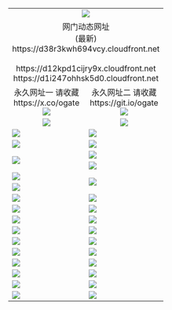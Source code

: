 ﻿<table>
  <tr></tr>
  <tr><td colspan=2 align=center><img src="https://d38r3kwh694vcy.cloudfront.net/Up/oGate.jpg" /></td></tr>
  <tr><td colspan=2 align=center>网门动态网址<br/>(最新)
<br>https://d38r3kwh694vcy.cloudfront.net
<br/>
<br>https://d12kpd1cijry9x.cloudfront.net
<br>https://d1i247ohhsk5d0.cloudfront.net
    </td>
  </tr>
  <tr>
    <td align=center>永久网址一 请收藏<br/>https://x.co/ogate<br><a href="https://d38r3kwh694vcy.cloudfront.net/Up/0WMGDL1.png"><img src="https://d38r3kwh694vcy.cloudfront.net/Up/0WMGD1.png" /></a></td>
    <td align=center>永久网址二 请收藏<br/>https://git.io/ogate<br><a href="https://d38r3kwh694vcy.cloudfront.net/Up/0WMGDL2.png"><img src="https://d38r3kwh694vcy.cloudfront.net/Up/0WMGD2.png" /></a></td>
  </tr>
  <tr>
    <td align=center><a href="https://d38r3kwh694vcy.cloudfront.net/?from=github"><img src="https://d38r3kwh694vcy.cloudfront.net/Up/0WMPG.jpg" /></a></td>
    <td align=center><a href="https://d38r3kwh694vcy.cloudfront.net/ogUP.aspx?name=0oGate.apk&from=github"><img src="https://d38r3kwh694vcy.cloudfront.net/Up/0WMAZ.jpg" /></a></td>
  </tr>
  <tr>
    <td><a href="https://d38r3kwh694vcy.cloudfront.net/oNote.aspx?id=oGate&from=github" target="_blank"><img src="https://d38r3kwh694vcy.cloudfront.net/Up/0WCYY.jpg" /></a></td>
    <td><a href="https://d38r3kwh694vcy.cloudfront.net/oNote.aspx?id=oNote&from=github" target="_blank"><img src="https://d38r3kwh694vcy.cloudfront.net/Up/0WZTT.jpg" /></a></td>
  </tr>
  <tr>
    <td><a href="https://d38r3kwh694vcy.cloudfront.net/ogDY.aspx?from=github" target="_blank"><img src="https://d38r3kwh694vcy.cloudfront.net/Up/DY.jpg"/></a></td>
    <td><a href="https://d38r3kwh694vcy.cloudfront.net/ogST.aspx?from=github" target="_blank"><img src="https://d38r3kwh694vcy.cloudfront.net/Up/ST.jpg"/></a></td>
  </tr>
  <tr>
    <td rowspan=2><a href="https://d38r3kwh694vcy.cloudfront.net/ogUP.aspx?name=WJ.mp4&from=github" target="_blank"><img src="https://d38r3kwh694vcy.cloudfront.net/Up/WJ.jpg" /></a></td>
    <td><a href="https://d38r3kwh694vcy.cloudfront.net/ogUP.aspx?name=DKC.mp4&count=17&from=github" target="_blank"><img src="https://d38r3kwh694vcy.cloudfront.net/Up/DKC.jpg" /></a></td> 
  </tr>
  <tr>
    <td><a href="https://d38r3kwh694vcy.cloudfront.net/ogUP.aspx?name=LRWS.mp4&count=6B:16,5A:10,5B:35,4A:14,4B:19,3A:10,3B:26,2A:16,2B:21,1A:23,1B:29&from=github" target="_blank"><img src="https://d38r3kwh694vcy.cloudfront.net/Up/LRWS.jpg" /></a></td>
  </tr>
  <tr>
    <td><a href="https://d38r3kwh694vcy.cloudfront.net/ogUP.aspx?name=JQR.mp4&count=2&from=github" target="_blank"><img src="https://d38r3kwh694vcy.cloudfront.net/Up/JQR.jpg" /></a></td>   
    <td rowspan=2><a href="https://d38r3kwh694vcy.cloudfront.net/ogUP.aspx?name=JP.mp4&count=9&from=github" target="_blank"><img src="https://d38r3kwh694vcy.cloudfront.net/Up/JP.jpg" /></td>
  </tr>
  <tr>
    <td><a href="https://d38r3kwh694vcy.cloudfront.net/ogUP.aspx?name=ZSJ.mp4&count=16&from=github" target="_blank"><img src="https://d38r3kwh694vcy.cloudfront.net/Up/ZSJ.jpg" /></a></td>
  </tr>
  <tr>
    <td><a href="https://d38r3kwh694vcy.cloudfront.net/ogUP.aspx?name=SSZJ.mp4&count=7&current=2&from=github" target="_blank"><img src="https://d38r3kwh694vcy.cloudfront.net/Up/SSZJ.jpg" /></a></td>
    <td><a href="https://d38r3kwh694vcy.cloudfront.net/ogUP.aspx?name=WH.mp4&from=github" target="_blank"><img src="https://d38r3kwh694vcy.cloudfront.net/Up/WH.jpg" /></a></td>
  </tr>
  <tr>
    <td><a href="https://d38r3kwh694vcy.cloudfront.net/ogUP.aspx?name=3XZM.mp4&count=240p:1,480p:1&from=github" target="_blank"><img src="https://d38r3kwh694vcy.cloudfront.net/Up/3XZM.jpg" /></a></td>
    <td><a href="https://d38r3kwh694vcy.cloudfront.net/ogUP.aspx?name=TRHY.mp4&from=github" target="_blank"><img src="https://d38r3kwh694vcy.cloudfront.net/Up/TRHY.jpg" /></a></td>
  </tr>
  <tr>
    <td><a href="https://d38r3kwh694vcy.cloudfront.net/ogUP.aspx?name=4SQQ.mp4&count=06:15&current=06:15&from=github" target="_blank"><img src="https://d38r3kwh694vcy.cloudfront.net/Up/4SQQ0.jpg" /></a></td>
    <td><a href="https://d38r3kwh694vcy.cloudfront.net/ogUP.aspx?name=4SHQ.mp4&count=06:16&current=06:16&from=github" target="_blank"><img src="https://d38r3kwh694vcy.cloudfront.net/Up/4SHQ0.jpg" /></a></td>
  </tr>
  <tr>
    <td><a href="https://d38r3kwh694vcy.cloudfront.net/ogUP.aspx?name=4SZG.mp4&count=06:16&current=06:16&from=github" target="_blank"><img src="https://d38r3kwh694vcy.cloudfront.net/Up/4SZG0.jpg" /></a></td>
    <td><a href="https://d38r3kwh694vcy.cloudfront.net/ogUP.aspx?name=4SDJ.mp4&count=06:26&current=06:25&from=github" target="_blank"><img src="https://d38r3kwh694vcy.cloudfront.net/Up/4SDJ0.jpg" /></a></td>
  </tr>
  <tr>
    <td><a href="https://d38r3kwh694vcy.cloudfront.net/onUP.aspx?name=https://x.co/dtw99&from=github" target="_blank"><img src="https://d38r3kwh694vcy.cloudfront.net/Up/0DTW.jpg"/></a></td>
    <td><a href="https://d38r3kwh694vcy.cloudfront.net/onUP.aspx?name=https://d2ao90bsskjq20.cloudfront.net/acenter/&from=github" target="_blank"><img src="https://d38r3kwh694vcy.cloudfront.net/Up/0TDW.jpg" /></a></td>
  </tr>
  <tr>
    <td><a href="https://d38r3kwh694vcy.cloudfront.net/onUP.aspx?name=https://d23nscda4f4lvy.cloudfront.net/gb/nsc413.htm&from=github" target="_blank"><img src="https://d38r3kwh694vcy.cloudfront.net/Up/0DJY.jpg" /></a></td>
    <td><a href="https://d38r3kwh694vcy.cloudfront.net/onUP.aspx?name=https://dgocdxv5343dc.cloudfront.net/xtr/gb/prog204.html&from=github" target="_blank"><img src="https://d38r3kwh694vcy.cloudfront.net/Up/0XTR.jpg" /></a></td>
  </tr>
  <tr>
    <td><a href="https://d38r3kwh694vcy.cloudfront.net/onUP.aspx?name=https://d7203y8eitivv.cloudfront.net&from=github" target="_blank"><img src="https://d38r3kwh694vcy.cloudfront.net/Up/0MHW.jpg" /></a></td>
    <td><a href="https://d38r3kwh694vcy.cloudfront.net/onUP.aspx?name=https://d38z1xzg5vtneh.cloudfront.net&from=github" target="_blank"><img src="https://d38r3kwh694vcy.cloudfront.net/Up/0ZJW.jpg" /></a></td>
  </tr>
  <tr>
    <td><a href="https://d38r3kwh694vcy.cloudfront.net/ogUP.aspx?name=FG.zip&from=github" target="_blank"><img src="https://d38r3kwh694vcy.cloudfront.net/Up/FG.jpg" /></a></td>
    <td><a href="https://d38r3kwh694vcy.cloudfront.net/ogUP.aspx?name=FGA.apk&from=github" target="_blank"><img src="https://d38r3kwh694vcy.cloudfront.net/Up/FGA.jpg" /></a></td>
  </tr>
  <tr>
    <td><a href="https://d38r3kwh694vcy.cloudfront.net/ogUP.aspx?name=U.zip&from=github" target="_blank"><img src="https://d38r3kwh694vcy.cloudfront.net/Up/U.jpg" /></a></td>
    <td><a href="https://d38r3kwh694vcy.cloudfront.net/ogUP.aspx?name=UA.apk&from=github" target="_blank"><img src="https://d38r3kwh694vcy.cloudfront.net/Up/UA.jpg" /></a></td>
  </tr>
  <tr>
    <td><a href="https://d38r3kwh694vcy.cloudfront.net/ogUP.aspx?name=0iPPOTV.zip&from=github" target="_blank"><img src="https://d38r3kwh694vcy.cloudfront.net/Up/0iPPOTV.jpg" /></a></td>
    <td><a href="https://d38r3kwh694vcy.cloudfront.net/ogUP.aspx?name=0iNTD.apk&from=github" target="_blank"><img src="https://d38r3kwh694vcy.cloudfront.net/Up/0iNTD.jpg" /></a></td>
  </tr>
</table>
